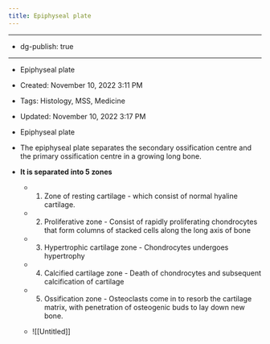 ```yaml
---
title: Epiphyseal plate
---
```


- --

- dg-publish: true

- --

- Epiphyseal plate

- Created: November 10, 2022 3:11 PM

- Tags: Histology, MSS, Medicine

- Updated: November 10, 2022 3:17 PM

- Epiphyseal plate

- The epiphyseal plate separates the secondary ossification centre and the primary ossification centre in a growing long bone.

- ******************It is separated into 5 zones******************
	 - 1. Zone of resting cartilage - which consist of normal hyaline cartilage.

	 - 2. Proliferative zone - Consist of rapidly proliferating chondrocytes that form columns of stacked cells along the long axis of bone

	 - 3. Hypertrophic cartilage zone - Chondrocytes undergoes hypertrophy

	 - 4. Calcified cartilage zone - Death of chondrocytes and subsequent calcification of cartilage

	 - 5. Ossification zone - Osteoclasts come in to resorb the cartilage matrix, with penetration of osteogenic buds to lay down new bone.

	 - ![[Untitled]]
